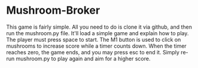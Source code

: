 # Mushroom-Broker

This game is fairly simple.
All you need to do is clone it via github, and then run the mushroom.py file. It'll load a simple game and explain how to play.
The player must press space to start.
The M1 button is used to click on mushrooms to increase score while a timer counts down.
When the timer reaches zero, the game ends, and you may press esc to end it.
Simply re-run mushroom.py to play again and aim for a higher score.
